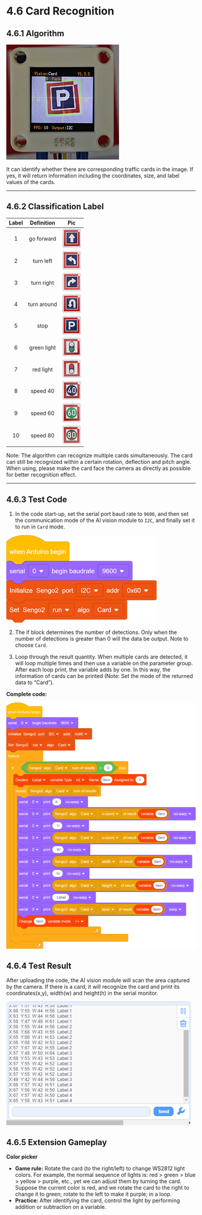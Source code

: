 # 4.6 Card Recognition

## 4.6.1 Algorithm

![15](./media/15.png)

It can identify whether there are corresponding traffic cards in the image. If yes, it will return information including the coordinates, size, and label values of the cards.

--------

## 4.6.2 Classification Label

| Label | Definition  |           Pic           |
| :---: | :---------: | :---------------------: |
|   1   | go forward  | ![007](./media/007.png) |
|   2   |  turn left  | ![001](./media/001.png) |
|   3   | turn right  | ![002](./media/002.png) |
|   4   | turn around | ![004](./media/004.png) |
|   5   |    stop     | ![003](./media/003.png) |
|   6   | green light | ![009](./media/009.png) |
|   7   |  red light  | ![005](./media/005.png) |
|   8   |  speed 40   | ![008](./media/008.png) |
|   9   |  speed 60   | ![010](./media/010.png) |
|  10   |  speed 80   | ![006](./media/006.png) |

Note: The algorithm can recognize multiple cards simultaneously. The card can still be recognized within a certain rotation, deflection and pitch angle. When using, please make the card face the camera as directly as possible for better recognition effect.

------------

## 4.6.3 Test Code

1. In the code start-up, set the serial port baud rate to `9600`, and then set the communication mode of the AI vision module to `I2C`, and finally set it to run in `Card` mode.

![a54](./media/a54.png)

2. The if block determines the number of detections. Only when the number of detections is greater than 0 will the data be output. Note to choose `Card`.

3. Loop through the result quantity. When multiple cards are detected, it will loop multiple times and then use a variable on the parameter group. After each loop print, the variable adds by one. In this way, the information of cards can be printed (Note: Set the mode of the returned data to “Card”).

**Complete code:**

![a55](./media/a55.png)

## 4.6.4 Test Result

After uploading the code, the AI vision module will scan the area captured by the camera. If there is a card, it will recognize the card and print its coordinates(x,y), width(w) and height(h) in the serial monitor. 

![](./media/a56.png)

## 4.6.5 Extension Gameplay

**Color picker**

- **Game rule:** Rotate the card (to the right/left) to change WS2812 light colors. For example, the normal sequence of lights is: red > green > blue > yellow > purple, etc., yet we can adjust them by turning the card. Suppose the current color is red, and we rotate the card to the right to change it to green; rotate to the left to make it purple; in a loop.
- **Practice:** After identifying the card, control the light by performing addition or subtraction on a variable.
